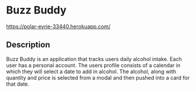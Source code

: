 # Buzz Buddy 

<!-- <img src="/assets/images/logo1.png"> -->


https://polar-eyrie-33440.herokuapp.com/

## Description

 Buzz Buddy is an application that tracks users daily alcohol intake. Each user has a personal account. The users profile consists of a calendar in which they will select a date to add in alcohol.  The alcohol, along with quantity and price is selected from a modal and 
 then pushed into a card for that date. 

